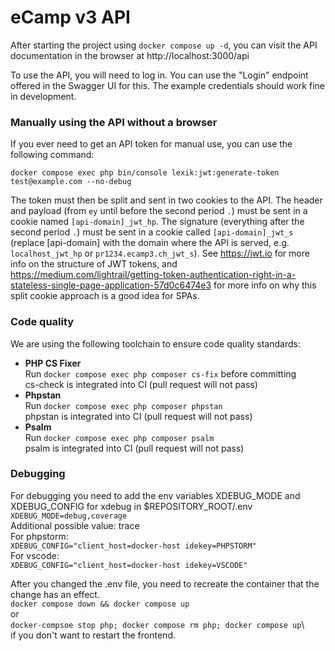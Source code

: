 # eCamp v3 API

After starting the project using `docker compose up -d`, you can visit the API documentation in the browser at http://localhost:3000/api

To use the API, you will need to log in. You can use the "Login" endpoint offered in the Swagger UI for this. The example credentials should work fine in development.

### Manually using the API without a browser

If you ever need to get an API token for manual use, you can use the following command:

```
docker compose exec php bin/console lexik:jwt:generate-token test@example.com --no-debug
```

The token must then be split and sent in two cookies to the API. The header and payload (from `ey` until before the second period `.`) must be sent in a cookie named `[api-domain]_jwt_hp`. The signature (everything after the second period `.`) must be sent in a cookie called `[api-domain]_jwt_s` (replace [api-domain] with the domain where the API is served, e.g. `localhost_jwt_hp` or `pr1234.ecamp3.ch_jwt_s`).
See https://jwt.io for more info on the structure of JWT tokens, and https://medium.com/lightrail/getting-token-authentication-right-in-a-stateless-single-page-application-57d0c6474e3 for more info on why this split cookie approach is a good idea for SPAs.

### Code quality

We are using the following toolchain to ensure code quality standards:

- **PHP CS Fixer**\
  Run `docker compose exec php composer cs-fix` before committing\
  cs-check is integrated into CI (pull request will not pass)
- **Phpstan**\
  Run `docker compose exec php composer phpstan`\
  phpstan is integrated into CI (pull request will not pass)
- **Psalm**\
  Run `docker compose exec php composer psalm`\
  psalm is integrated into CI (pull request will not pass)

### Debugging

For debugging you need to add the env variables XDEBUG_MODE and XDEBUG_CONFIG for xdebug in $REPOSITORY_ROOT/.env\
`XDEBUG_MODE=debug,coverage`\
Additional possible value: trace\
For phpstorm:\
`XDEBUG_CONFIG="client_host=docker-host idekey=PHPSTORM"`\
For vscode:\
`XDEBUG_CONFIG="client_host=docker-host idekey=VSCODE"`

After you changed the .env file, you need to recreate the container that the change has an effect.\
`docker compose down && docker compose up`\
or\
`docker-compsoe stop php; docker compose rm php; docker compose up`\  
if you don't want to restart the frontend.
